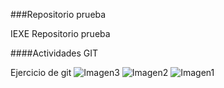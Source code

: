 ###Repositorio prueba

IEXE Repositorio prueba

####Actividades GIT

Ejercicio de git
![Imagen3](https://user-images.githubusercontent.com/96276368/147125708-f3bd76fd-9b05-4d58-b470-505b5d9b3529.png)
![Imagen2](https://user-images.githubusercontent.com/96276368/147125714-b2f6f5b6-451c-43ac-8f9c-aa7b68af91c1.png)
![Imagen1](https://user-images.githubusercontent.com/96276368/147125718-2fc10412-4476-401d-a084-2522db622532.png)
